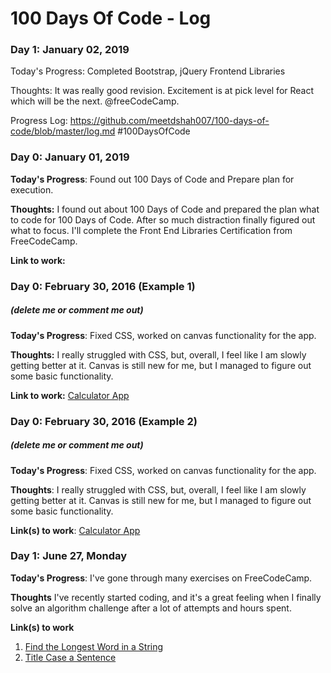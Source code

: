 # 100 Days Of Code - Log

### Day 1: January 02, 2019
Today's Progress: Completed Bootstrap, jQuery Frontend Libraries

Thoughts: It was really good revision. Excitement is at pick level for React which will be the next. @freeCodeCamp.

Progress Log: https://github.com/meetdshah007/100-days-of-code/blob/master/log.md #100DaysOfCode

### Day 0: January 01, 2019

**Today's Progress**: Found out 100 Days of Code and Prepare plan for execution.

**Thoughts:** I found out about 100 Days of Code and prepared the plan what to code for 100 Days of Code. After so much distraction finally figured out what to focus. I'll complete the Front End Libraries Certification from FreeCodeCamp.

**Link to work:**





### Day 0: February 30, 2016 (Example 1)
##### (delete me or comment me out)

**Today's Progress**: Fixed CSS, worked on canvas functionality for the app.

**Thoughts:** I really struggled with CSS, but, overall, I feel like I am slowly getting better at it. Canvas is still new for me, but I managed to figure out some basic functionality.

**Link to work:** [Calculator App](http://www.example.com)

### Day 0: February 30, 2016 (Example 2)
##### (delete me or comment me out)

**Today's Progress**: Fixed CSS, worked on canvas functionality for the app.

**Thoughts**: I really struggled with CSS, but, overall, I feel like I am slowly getting better at it. Canvas is still new for me, but I managed to figure out some basic functionality.

**Link(s) to work**: [Calculator App](http://www.example.com)


### Day 1: June 27, Monday

**Today's Progress**: I've gone through many exercises on FreeCodeCamp.

**Thoughts** I've recently started coding, and it's a great feeling when I finally solve an algorithm challenge after a lot of attempts and hours spent.

**Link(s) to work**
1. [Find the Longest Word in a String](https://www.freecodecamp.com/challenges/find-the-longest-word-in-a-string)
2. [Title Case a Sentence](https://www.freecodecamp.com/challenges/title-case-a-sentence)
